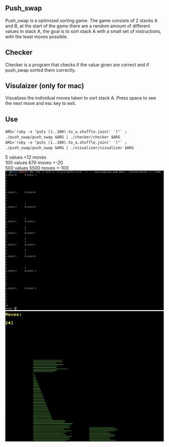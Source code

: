 ## Push_swap
Push_swap is a optimized sorting game. The game consists of 2 stacks A and B,
at the start of the game there are a random amount of different values in stack A,
the goal is to sort stack A with a small set of instructions, with the least moves possible.

## Checker
Checker is a program that checks if the value given are correct and if push_swap sorted them correctly.

## Visulaizer (only for mac)
Visualizes the individual moves taken to sort stack A.
Press space to see the next move and esc key to exit.

## Use
``ARG=`ruby -e "puts (1..100).to_a.shuffle.join(' ')"` ; ./push_swap/push_swap $ARG | ./checker/checker $ARG`` <br/>
``ARG=`ruby -e "puts (1..100).to_a.shuffle.join(' ')"` ; ./push_swap/push_swap $ARG | ./visualizer/visualizer $ARG`` <br/>

5 values <12 moves <br/>
100 values 670 moves +-20 <br/>
500 values 5500 moves +-100 <br/>
<img src=/images/checker.png width="700">
<img src=/images/visualizer.png width="700">

